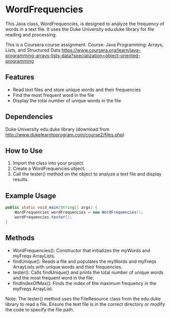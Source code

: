 # WordFrequencies
This Java class, WordFrequencies, is designed to analyze the frequency of words in a text file. It uses the Duke University edu.duke library for file reading and processing.

This is a Coursera course assignment. Course: Java Programming: Arrays, Lists, and Structured Data https://www.coursera.org/learn/java-programming-arrays-lists-data?specialization=object-oriented-programming

## Features
- Read text files and store unique words and their frequencies
- Find the most frequent word in the file
- Display the total number of unique words in the file

## Dependencies
Duke University edu.duke library (download from http://www.dukelearntoprogram.com/course2/files.php)

## How to Use
1. Import the class into your project.
2. Create a WordFrequencies object.
3. Call the tester() method on the object to analyze a text file and display results.

## Example Usage
```java
public static void main(String[] args) {
    WordFrequencies wordFrequencies = new WordFrequencies();
    wordFrequencies.tester();
}
```

## Methods
- WordFrequencies(): Constructor that initializes the myWords and myFreqs ArrayLists.
- findUnique(): Reads a file and populates the myWords and myFreqs ArrayLists with unique words and their frequencies.
- tester(): Calls findUnique() and prints the total number of unique words and the most frequent word in the file.
- findIndexOfMax(): Finds the index of the maximum frequency in the myFreqs ArrayList.

Note: The tester() method uses the FileResource class from the edu.duke library to read a file. Ensure the text file is in the correct directory or modify the code to specify the file path.
